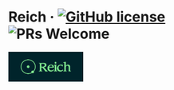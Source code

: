# Reich &middot; [![GitHub license](https://img.shields.io/badge/license-GPL3-brightgreen.svg)](https://github.com/chanzuckerberg/czid-web/blob/master/LICENSE) ![PRs Welcome](https://img.shields.io/badge/PRs-welcome-brightgreen.svg)  
<img align="left" width="150" height="60" src="pics/cover.png">

